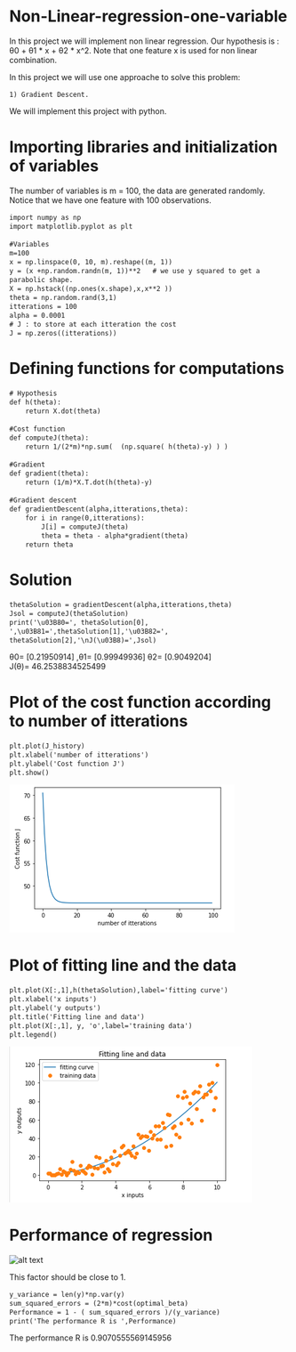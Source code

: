 # Non-Linear-regression-one-variable

In this project we will implement non linear regression. Our hypothesis is : θ0 + θ1 * x + θ2 * x^2. Note that one feature x is used for non linear combination.

In this project we will use one approache to solve this problem:

    1) Gradient Descent.
    
We will implement this project with python. 

# Importing libraries and initialization of variables

The number of variables is m = 100, the data are generated randomly. Notice that we have one feature with 100 observations.

    import numpy as np
    import matplotlib.pyplot as plt

    #Variables
    m=100
    x = np.linspace(0, 10, m).reshape((m, 1))
    y = (x +np.random.randn(m, 1))**2   # we use y squared to get a parabolic shape.
    X = np.hstack((np.ones(x.shape),x,x**2 ))
    theta = np.random.rand(3,1)
    itterations = 100
    alpha = 0.0001
    # J : to store at each itteration the cost
    J = np.zeros((itterations))
  



# Defining functions for computations

    # Hypothesis
    def h(theta):
        return X.dot(theta)

    #Cost function
    def computeJ(theta):
        return 1/(2*m)*np.sum(  (np.square( h(theta)-y) ) ) 

    #Gradient
    def gradient(theta):
        return (1/m)*X.T.dot(h(theta)-y)

    #Gradient descent
    def gradientDescent(alpha,itterations,theta):
        for i in range(0,itterations):
            J[i] = computeJ(theta)
            theta = theta - alpha*gradient(theta)
        return theta
        
# Solution
    thetaSolution = gradientDescent(alpha,itterations,theta)
    Jsol = computeJ(thetaSolution)
    print('\u03B80=', thetaSolution[0], ',\u03B81=',thetaSolution[1],'\u03B82=', thetaSolution[2],'\nJ(\u03B8)=',Jsol)

θ0= [0.21950914] ,θ1= [0.99949936] θ2= [0.9049204] <br/>
J(θ)= 46.2538834525499
    
# Plot of the cost function according to number of itterations

    plt.plot(J_history)
    plt.xlabel('number of itterations')
    plt.ylabel('Cost function J')
    plt.show()
    
![alt text](https://github.com/mohammedAljadd/Non-Linear-regression-one-variable/blob/main/plots/jhist_nonlinear.PNG)

# Plot of fitting line and the data


    plt.plot(X[:,1],h(thetaSolution),label='fitting curve')
    plt.xlabel('x inputs')
    plt.ylabel('y outputs')
    plt.title('Fitting line and data')
    plt.plot(X[:,1], y, 'o',label='training data')
    plt.legend()
    
![alt text](https://github.com/mohammedAljadd/Non-Linear-regression-one-variable/blob/main/plots/fit_nonlinear.PNG)

 # Performance of regression 
 
 ![alt text](https://ashutoshtripathicom.files.wordpress.com/2019/01/rsquarecanva2.png)

 
 This factor should be close to 1.
 
    y_variance = len(y)*np.var(y)
    sum_squared_errors = (2*m)*cost(optimal_beta)
    Performance = 1 - ( sum_squared_errors )/(y_variance)
    print('The performance R is ',Performance) 
    
The performance R is  0.9070555569145956
